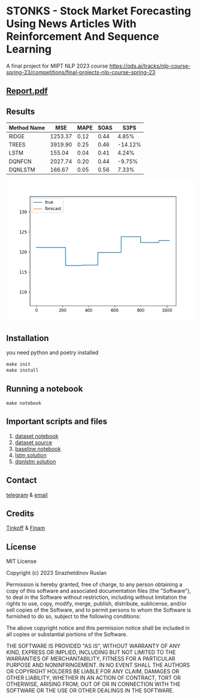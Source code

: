 # STONKS - Stock Market Forecasting Using News Articles With Reinforcement And Sequence Learning

A final project for MIPT NLP 2023
course https://ods.ai/tracks/nlp-course-spring-23/competitions/final-projects-nlp-course-spring-23

## [Report.pdf](report.pdf)

## Results

| Method Name | MSE     | MAPE | SOAS | S3PS    |
|-------------|---------|------|------|---------|
| RIDGE       | 1253.37 | 0.12 | 0.44 | 4.85%   |
| TREES       | 3919.90 | 0.25 | 0.46 | -14.12% |
| LSTM        | 155.04  | 0.04 | 0.41 | 4.24%   |
| DQNFCN      | 2027.74 | 0.20 | 0.44 | -9.75%  |
| DQNLSTM     | 166.67  | 0.05 | 0.56 | 7.33%   |

![preview](animation.gif)

## Installation

you need python and poetry installed

```shell
make init
make install
```

## Running a notebook

```shell
make notebook
```

## Important scripts and files

1. [dataset notebook](notebooks/dataset.ipynb)
1. [dataset source](data%2Fnews_stocks.csv)
1. [baseline notebook](notebooks/baseline.ipynb)
1. [lstm solution](notebooks%2Fmoods_lstm.ipynb)
1. [dqnlstm solution](notebooks%2Flstm-gym-embeddings.ipynb)

## Contact

[telegram](https://t.me/irusland) & [email](mailto:irusland@icoud.com)

## Credits

[Tinkoff](https://www.tinkoff.ru) &
[Finam](https://www.finam.ru)

## License

MIT License

Copyright (c) 2023 Sirazhetdinov Ruslan

Permission is hereby granted, free of charge, to any person obtaining a copy
of this software and associated documentation files (the "Software"), to deal
in the Software without restriction, including without limitation the rights
to use, copy, modify, merge, publish, distribute, sublicense, and/or sell
copies of the Software, and to permit persons to whom the Software is
furnished to do so, subject to the following conditions:

The above copyright notice and this permission notice shall be included in all
copies or substantial portions of the Software.

THE SOFTWARE IS PROVIDED "AS IS", WITHOUT WARRANTY OF ANY KIND, EXPRESS OR
IMPLIED, INCLUDING BUT NOT LIMITED TO THE WARRANTIES OF MERCHANTABILITY,
FITNESS FOR A PARTICULAR PURPOSE AND NONINFRINGEMENT. IN NO EVENT SHALL THE
AUTHORS OR COPYRIGHT HOLDERS BE LIABLE FOR ANY CLAIM, DAMAGES OR OTHER
LIABILITY, WHETHER IN AN ACTION OF CONTRACT, TORT OR OTHERWISE, ARISING FROM,
OUT OF OR IN CONNECTION WITH THE SOFTWARE OR THE USE OR OTHER DEALINGS IN THE
SOFTWARE.
